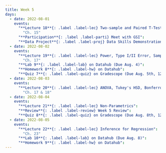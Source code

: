```yaml
---
title: Week 5
days:
  - date: 2022-08-01
    events:
      "**Lecture 18**{: .label .label-lec} Two-sample and Paired T-Tests":
        "Ch. 15"
      "**Participation**{: .label .label-parti} Meet with GSI":
      "**Data Project**{: .label .label-proj} Data Skills Demonstration Part II (Due 10:00 PM PST)":
  - date: 2022-08-02
    events:
      "**Lecture 19**{: .label .label-lec} Power, Type I/II Error, Sample Size": 
        "Ch. 17"
      "**Lab 9**{: .label .label-lab} on Datahub (Due Aug. 4)":
      "**Homework 8**{: .label .label-hw} on Datahub":
      "**Quiz 7**{: .label .label-quiz} on Gradescope (Due Aug. 5th, 12:00 PM PST))":
  - date: 2022-08-03
    events:
      "**Lecture 20**{: .label .label-lec} ANOVA, Tukey's HSD, Bonferroni Method":
        "Ch. 17 & 18"
  - date: 2022-08-04
    events:
      "**Lecture 21**{: .label .label-lec} Non-Parametrics":
      "**Review**{: .label .label-review} Week 5 Review":
      "**Quiz 8**{: .label .label-quiz} on Gradescope (Due Aug. 8th, 12:00 PM PST)":
  - date: 2022-08-05
    events:
      "**Lecture 22**{: .label .label-lec} Inference for Regression":
        "Ch. 23"
      "**Lab 10**{: .label .label-lab} on Datahub (Due Aug. 8)":
      "**Homework 9**{: .label .label-hw} on Datahub":
---
```

